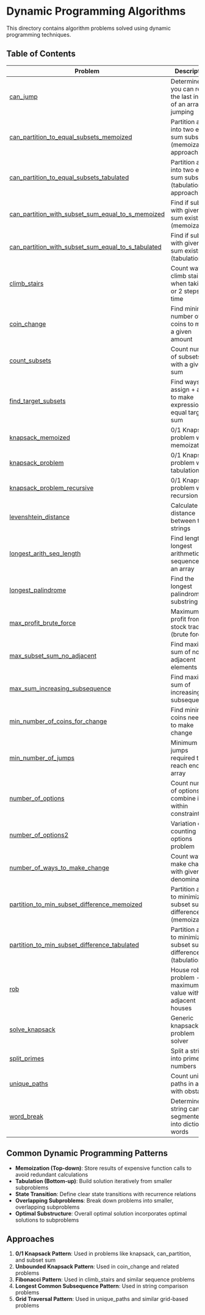 # Dynamic Programming Algorithms

This directory contains algorithm problems solved using dynamic programming techniques.

## Table of Contents

| Problem | Description |
|---------|-------------|
| [can_jump](./can_jump.py) | Determine if you can reach the last index of an array by jumping |
| [can_partition_to_equal_subsets_memoized](./can_partition_to_equal_subsets_memoized.py) | Partition array into two equal sum subsets (memoization approach) |
| [can_partition_to_equal_subsets_tabulated](./can_partition_to_equal_subsets_tabulated.py) | Partition array into two equal sum subsets (tabulation approach) |
| [can_partition_with_subset_sum_equal_to_s_memoized](./can_partition_with_subset_sum_equal_to_s_memoized.py) | Find if subset with given sum exists (memoization) |
| [can_partition_with_subset_sum_equal_to_s_tabulated](./can_partition_with_subset_sum_equal_to_s_tabulated.py) | Find if subset with given sum exists (tabulation) |
| [climb_stairs](./climb_stairs.py) | Count ways to climb stairs when taking 1 or 2 steps at a time |
| [coin_change](./coin_change.py) | Find minimum number of coins to make a given amount |
| [count_subsets](./count_subsets.py) | Count number of subsets with a given sum |
| [find_target_subsets](./find_target_subsets.py) | Find ways to assign + and - to make expression equal target sum |
| [knapsack_memoized](./knapsack_memoized.py) | 0/1 Knapsack problem with memoization |
| [knapsack_problem](./knapsack_problem.py) | 0/1 Knapsack problem with tabulation |
| [knapsack_problem_recursive](./knapsack_problem_recursive.py) | 0/1 Knapsack problem with recursion |
| [levenshtein_distance](./levenshtein_distance.py) | Calculate edit distance between two strings |
| [longest_arith_seq_length](./longest_arith_seq_length.py) | Find length of longest arithmetic sequence in an array |
| [longest_palindrome](./longest_palindrome.py) | Find the longest palindromic substring |
| [max_profit_brute_force](./max_profit_brute_force.py) | Maximum profit from stock trading (brute force) |
| [max_subset_sum_no_adjacent](./max_subset_sum_no_adjacent.py) | Find maximum sum of non-adjacent elements |
| [max_sum_increasing_subsequence](./max_sum_increasing_subsequence.py) | Find maximum sum of increasing subsequence |
| [min_number_of_coins_for_change](./min_number_of_coins_for_change.py) | Find minimum coins needed to make change |
| [min_number_of_jumps](./min_number_of_jumps.py) | Minimum jumps required to reach end of array |
| [number_of_options](./number_of_options.py) | Count number of options to combine items within constraints |
| [number_of_options2](./number_of_options2.py) | Variation of counting options problem |
| [number_of_ways_to_make_change](./number_of_ways_to_make_change.py) | Count ways to make change with given denominations |
| [partition_to_min_subset_difference_memoized](./partition_to_min_subset_difference_memoized.py) | Partition array to minimize subset sum difference (memoization) |
| [partition_to_min_subset_difference_tabulated](./partition_to_min_subset_difference_tabulated.py) | Partition array to minimize subset sum difference (tabulation) |
| [rob](./rob.py) | House robber problem - maximum value without adjacent houses |
| [solve_knapsack](./solve_knapsack.py) | Generic knapsack problem solver |
| [split_primes](./split_primes.py) | Split a string into prime numbers |
| [unique_paths](./unique_paths.py) | Count unique paths in a grid with obstacles |
| [word_break](./word_break.py) | Determine if a string can be segmented into dictionary words |

## Common Dynamic Programming Patterns

- **Memoization (Top-down)**: Store results of expensive function calls to avoid redundant calculations
- **Tabulation (Bottom-up)**: Build solution iteratively from smaller subproblems
- **State Transition**: Define clear state transitions with recurrence relations
- **Overlapping Subproblems**: Break down problems into smaller, overlapping subproblems
- **Optimal Substructure**: Overall optimal solution incorporates optimal solutions to subproblems

## Approaches

1. **0/1 Knapsack Pattern**: Used in problems like knapsack, can_partition, and subset sum
2. **Unbounded Knapsack Pattern**: Used in coin_change and related problems
3. **Fibonacci Pattern**: Used in climb_stairs and similar sequence problems
4. **Longest Common Subsequence Pattern**: Used in string comparison problems
5. **Grid Traversal Pattern**: Used in unique_paths and similar grid-based problems